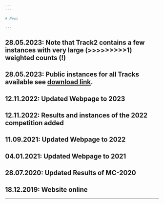 ```yaml
---
---

# News

---
```

## 28.05.2023: Note that Track2 contains a few instances with very large (>>>>>>>>>1) weighted counts (!)
## 28.05.2023: Public instances for all Tracks available see [download link](https://cloudstore.zih.tu-dresden.de/index.php/s/SoXGkJGwQrGySos).
## 12.11.2022: Updated Webpage to 2023
## 12.11.2022: Results and instances of the 2022 competition added
## 11.09.2021: Updated Webpage to 2022
## 04.01.2021: Updated Webpage to 2021
## 28.07.2020: Updated Results of MC-2020
## 18.12.2019: Website online

---
